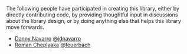 The following people have participated in creating this library, either
by directly contributing code, by providing thoughtful input in
discussions about the library design, or by doing anything else that
helps this library move forwards.

- [Danny Navarro](mailto:j@dannynavarro.net) [@jdnavarro](https://github.com/jdnavarro)
- [Roman Cheplyaka](mailto:roma@ro-che.info) [@feuerbach](https://github.com/feuerbach)
